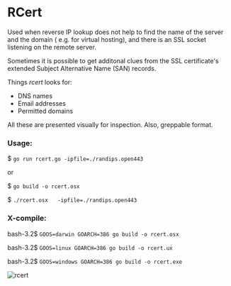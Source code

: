 # RCert
Used when reverse IP lookup does not help to find the name of the server and the domain ( e.g. for virtual hosting), and there is an SSL socket listening on the remote server.

Sometimes it is possible to get additonal clues from the SSL certificate's extended Subject Alternative Name (SAN) records.

Things *rcert* looks for:
- DNS names
- Email addresses
- Permitted domains

All these are presented visually for inspection. Also, greppable format. 

### Usage:
$ `go run rcert.go -ipfile=./randips.open443`

or 

$ `go build -o rcert.osx`

$ `./rcert.osx   -ipfile=./randips.open443 `
### X-compile:


bash-3.2$ `GOOS=darwin GOARCH=386 go build -o rcert.osx`

bash-3.2$ `GOOS=linux GOARCH=386 go build -o rcert.ux`

bash-3.2$ `GOOS=windows GOARCH=386 go build -o rcert.exe`

![rcert](https://github.com/dsnezhkov/rcert/raw/master/screenshot_448.png "rcert run")
